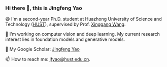 ### Hi there 👋, this is Jingfeng Yao

😄 I'm a second-year Ph.D. student at Huazhong University of Science and Technology ([HUST](https://www.hust.edu.cn/)), supervised by Prof. [Xinggang Wang](https://xwcv.github.io/).

🔭 I'm working on computer vision and deep learning. My current research interest lies in foundation models and generative models.

🌱 My Google Scholar: [Jingfeng Yao](https://scholar.google.com/citations?user=4qc1qJ0AAAAJ&hl=zh-CN)

📫 How to reach me: jfyao@hust.edu.cn.

<!--
**JingfengYao/JingfengYao** is a ✨ _special_ ✨ repository because its `README.md` (this file) appears on your GitHub profile.

Here are some ideas to get you started:

- 🔭 I’m currently working on ...
- 🌱 I’m currently learning ...
- 👯 I’m looking to collaborate on ...
- 🤔 I’m looking for help with ...
- 💬 Ask me about ...
- 📫 How to reach me: ...
- 😄 Pronouns: ...
- ⚡ Fun fact: ...
-->
